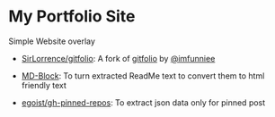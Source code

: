 # My Portfolio Site

Simple Website overlay 

- [SirLorrence/gitfolio](https://github.com/SirLorrence/gitfolio): A fork of [gitfolio](https://github.com/imfunniee/gitfolio) by [@imfunniee](https://github.com/imfunniee)

- [MD-Block](https://md-block.verou.me/): To turn extracted ReadMe text to convert them to html friendly text

- [egoist/gh-pinned-repos](https://github.com/egoist/gh-pinned-repos): To extract json data only for pinned post
